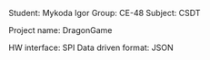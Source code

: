 Student: Mykoda Igor
Group: CE-48
Subject: CSDT

Project name: DragonGame

HW interface: SPI
Data driven format: JSON
